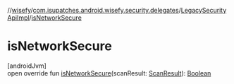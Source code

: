 //[wisefy](../../../index.md)/[com.isupatches.android.wisefy.security.delegates](../index.md)/[LegacySecurityApiImpl](index.md)/[isNetworkSecure](is-network-secure.md)

# isNetworkSecure

[androidJvm]\
open override fun [isNetworkSecure](is-network-secure.md)(scanResult: [ScanResult](https://developer.android.com/reference/kotlin/android/net/wifi/ScanResult.html)): [Boolean](https://kotlinlang.org/api/latest/jvm/stdlib/kotlin/-boolean/index.html)
